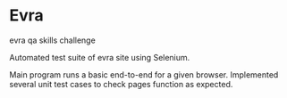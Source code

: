 # Evra
evra qa skills challenge

Automated test suite of evra site using Selenium.

Main program runs a basic end-to-end for a given browser. Implemented several unit test cases to check pages function as expected.
